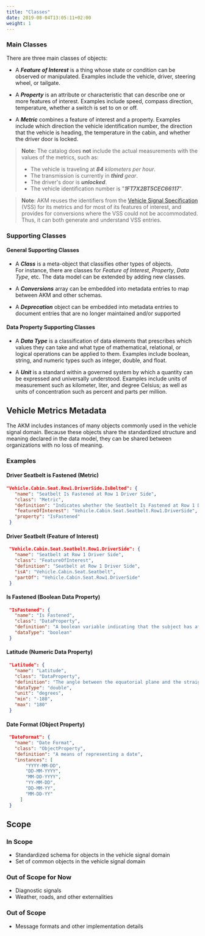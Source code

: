 ```yaml
---
title: "Classes"
date: 2019-08-04T13:05:11+02:00
weight: 1
---
```


### Main Classes
There are three main classes of objects:
- A ***Feature of Interest*** is a thing whose state or condition can be observed or manipulated. 
  Examples include the vehicle, driver, steering wheel, or tailgate.

- A ***Property*** is an attribute or characteristic that can describe one or more features of interest.  Examples include speed, compass direction, temperature, whether a switch is set to on or off.

- A ***Metric*** combines a feature of interest and a property.  Examples include which direction the vehicle identification number, the direction that the vehicle is heading, the temperature in the cabin, and whether the driver door is locked.

>**Note:** The catalog does **not** include the actual measurements with the values of the metrics, such as:
>- The vehicle is traveling at ***84** kilometers per hour*.
>- The transmission is currently in ***third** gear*.
>- The driver's door is ***unlocked***.
>- The vehicle identification number is "***1FT7X2BT5CEC66117***".

>**Note**:  AKM reuses the identifiers from the [Vehicle Signal Specification](https://covesa.github.io/vehicle_signal_specification/introduction/overview/) (VSS) for its metrics and for most of its features of interest, and provides for conversions where the VSS could not be accommodated.  Thus, it can both generate and understand VSS entries.

### Supporting Classes

#### General Supporting Classes
- A ***Class*** is a meta-object that classifies other types of objects.  
    For instance, there are classes for *Feature of Interest*, *Property*, *Data Type*, etc. 
    The data model can be extended by adding new classes.

- A ***Conversions*** array can be embedded into metadata entries to map between AKM and other schemas.

- A ***Deprecation*** object can be embedded into metadata entries to document entries that are no longer maintained and/or supported

#### Data Property Supporting Classes

- A ***Data Type*** is a classification of data elements that prescribes which values they can take and what type of mathematical, relational, or logical operations can be applied to them.  Examples include boolean, string, and numeric types such as integer, double, and float. 

- A ***Unit*** is a standard within a governed system by which a quantity can be expressed and universally understood.  Examples include units of measurement such as kilometer, liter, and degree Celsius; as well as units of concentration such as percent and parts per million. 

## Vehicle Metrics Metadata
The AKM includes instances of many objects commonly used in the vehicle signal domain. Because these objects share the standardized structure and meaning declared in the data model, they can be shared between organizations with no loss of meaning.  

### Examples

#### Driver Seatbelt is Fastened (Metric)
 ```JSON
 "Vehicle.Cabin.Seat.Row1.DriverSide.IsBelted": {
    "name": "Seatbelt Is Fastened at Row 1 Driver Side",
    "class": "Metric",
    "definition": "Indicates whether the Seatbelt Is Fastened at Row 1 Driver Side",
    "featureOfInterest": "Vehicle.Cabin.Seat.Seatbelt.Row1.DriverSide",
    "property": "IsFastened"
  }
```
#### Driver Seatbelt (Feature of Interest)
 ```JSON
  "Vehicle.Cabin.Seat.Seatbelt.Row1.DriverSide": {
    "name": "Seatbelt at Row 1 Driver Side",
    "class": "FeatureOfInterest",
    "definition": "Seatbelt at Row 1 Driver Side",
    "isA": "Vehicle.Cabin.Seat.Seatbelt",
    "partOf": "Vehicle.Cabin.Seat.Row1.DriverSide"
  }
```

#### Is Fastened (Boolean Data Property)
 ```JSON
  "IsFastened": {
    "name": "Is Fastened",
    "class": "DataProperty",
    "definition": "A boolean variable indicating that the subject has affixed mating mechanical parts to securely connect its corresponding components",
    "dataType": "boolean"
  }
```
#### Latitude (Numeric Data Property)
 ```JSON
  "Latitude": {
    "name": "Latitude",
    "class": "DataProperty",
    "definition": "The angle between the equatorial plane and the straight line that passes through that point and through the center of the Earth determining how far north or south a location is",
    "dataType": "double",
    "unit": "degrees",
    "min": "-180",
    "max": "180"
  }
```
#### Date Format (Object Property)
 ```JSON
  "DateFormat": {
    "name": "Date Format",
    "class": "ObjectProperty",
    "definition": "A means of representing a date",
    "instances": [
        "YYYY-MM-DD",
        "DD-MM-YYYY",
        "MM-DD-YYYY",
        "YY-MM-DD",
        "DD-MM-YY",
        "MM-DD-YY"
      ]
  }
```

## Scope

### In Scope
* Standardized schema for objects in the vehicle signal domain
* Set of common objects in the vehicle signal domain

### Out of Scope for Now
 - Diagnostic signals
 - Weather, roads, and other externalities

### Out of Scope
* Message formats and other implementation details

